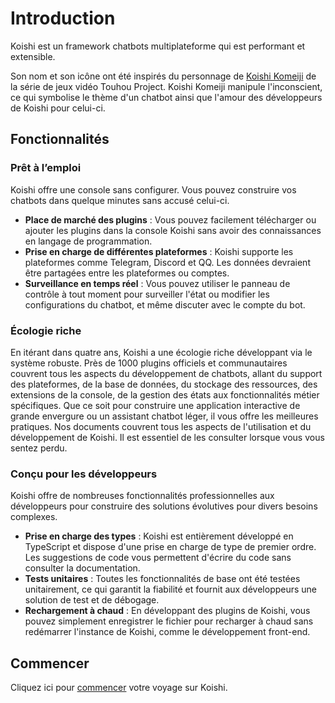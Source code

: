 # Introduction

Koishi est un framework chatbots multiplateforme qui est performant et extensible.

Son nom et son icône ont été inspirés du personnage de [Koishi Komeiji](https://fr.touhouwiki.net/wiki/Koishi_Komeiji) de la série de jeux vidéo Touhou Project. Koishi Komeiji manipule l'inconscient, ce qui symbolise le thème d'un chatbot ainsi que l'amour des développeurs de Koishi pour celui-ci.

## Fonctionnalités

### Prêt à l’emploi

Koishi offre une console sans configurer. Vous pouvez construire vos chatbots dans quelque minutes sans accusé celui-ci.

- **Place de marché des plugins** : Vous pouvez facilement télécharger ou ajouter les plugins dans la console Koishi sans avoir des connaissances en langage de programmation.
- **Prise en charge de différentes plateformes** : Koishi supporte les plateformes comme Telegram, Discord et QQ. Les données devraient être partagées entre les plateformes ou comptes.
- **Surveillance en temps réel** : Vous pouvez utiliser le panneau de contrôle à tout moment pour surveiller l'état ou modifier les configurations du chatbot, et même discuter avec le compte du bot.

### Écologie riche

En itérant dans quatre ans, Koishi a une écologie riche développant via le système robuste. Près de 1000 plugins officiels et communautaires couvrent tous les aspects du développement de chatbots, allant du support des plateformes, de la base de données, du stockage des ressources, des extensions de la console, de la gestion des états aux fonctionnalités métier spécifiques. Que ce soit pour construire une application interactive de grande envergure ou un assistant chatbot léger, il vous offre les meilleures pratiques. Nos documents couvrent tous les aspects de l'utilisation et du développement de Koishi. Il est essentiel de les consulter lorsque vous vous sentez perdu.

### Conçu pour les développeurs

Koishi offre de nombreuses fonctionnalités professionnelles aux développeurs pour construire des solutions évolutives pour divers besoins complexes.

- **Prise en charge des types** : Koishi est entièrement développé en TypeScript et dispose d'une prise en charge de type de premier ordre. Les suggestions de code vous permettent d'écrire du code sans consulter la documentation.
- **Tests unitaires** : Toutes les fonctionnalités de base ont été testées unitairement, ce qui garantit la fiabilité et fournit aux développeurs une solution de test et de débogage.
- **Rechargement à chaud** : En développant des plugins de Koishi, vous pouvez simplement enregistrer le fichier pour recharger à chaud sans redémarrer l'instance de Koishi, comme le développement front-end.

## Commencer

Cliquez ici pour [commencer](./starter/) votre voyage sur Koishi.
